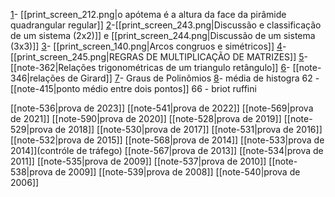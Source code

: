
[1](https://www.qconcursos.com/questoes-militares/questoes/ae1edea0-55)- [[print_screen_212.png|o apótema é a altura da face da pirâmide quadrangular regular]] 
[2](https://www.qconcursos.com/questoes-militares/questoes/2586276c-4e)-[[print_screen_243.png|Discussão e classificação de um sistema (2x2)]] e [[print_screen_244.png|Discussão de um sistema (3x3)]]
[3](https://www.qconcursos.com/questoes-militares/questoes/2599174b-4e)- [[print_screen_140.png|Arcos congruos e simétricos]]
[4](https://www.qconcursos.com/questoes-militares/questoes/25b8c262-4e)-[[print_screen_245.png|REGRAS DE MULTIPLICAÇÃO DE MATRIZES]]
[5](https://brainly.com.br/tarefa/21576246#:~:text=O%20valor%20de%20n%20%C3%A9%20b)- [[note-362|Relações trigonométricas de um triangulo retângulo]]
[6](https://www.qconcursos.com/questoes-militares/questoes/fe1dcdf2-7e)- [[note-346|relações de Girard]]
[7](https://www.qconcursos.com/questoes-militares/questoes/45ee02a5-49)- Graus de Polinômios
[8](https://www.qconcursos.com/questoes-militares/questoes/fe0b6c24-7e)- média de histogra
62 - [[note-415|ponto médio entre dois pontos]]
66 - briot ruffini

[[note-536|prova de 2023]]
[[note-541|prova de 2022]]
[[note-569|prova de 2021]]
[[note-590|prova de 2020]]
[[note-528|prova de 2019]]
[[note-529|prova de 2018]]
[[note-530|prova de 2017]]
[[note-531|prova de 2016]]
[[note-532|prova de 2015]]
[[note-568|prova de 2014]]
[[note-533|prova de 2014]](contróle de tráfego)
[[note-567|prova de 2013]]
[[note-534|prova de 2011]]
[[note-535|prova de 2009]]
[[note-537|prova de 2010]]
[[note-538|prova de 2009]]
[[note-539|prova de 2008]]
[[note-540|prova de 2006]]

